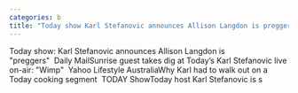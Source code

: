 ```yaml
---
categories: b
title: "Today show Karl Stefanovic announces Allison Langdon is preggers  Daily Mail"
---
```

Today show: Karl Stefanovic announces Allison Langdon is "preggers"&nbsp;&nbsp;Daily MailSunrise guest takes dig at Today’s Karl Stefanovic live on-air: "Wimp"&nbsp;&nbsp;Yahoo Lifestyle AustraliaWhy Karl had to walk out on a Today cooking segment&nbsp;&nbsp;TODAY ShowToday host Karl Stefanovic is s